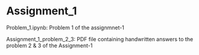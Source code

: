# Assignment_1
Problem_1.ipynb: Problem 1 of the assignmnet-1 

Assignment_1_problem_2_3: PDF file containing handwritten answers to the problem 2 & 3 of the Assignment-1
